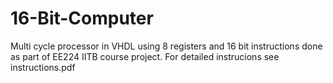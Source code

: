 # 16-Bit-Computer
Multi cycle processor in VHDL using 8 registers and 16 bit instructions done as part of EE224 IITB course project. For detailed instrucions see instructions.pdf
